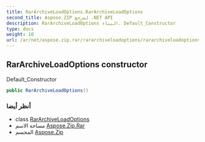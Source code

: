 ```yaml
---
title: RarArchiveLoadOptions.RarArchiveLoadOptions
second_title: Aspose.ZIP لمرجع .NET API
description: RarArchiveLoadOptions البناء. Default_Constructor
type: docs
weight: 10
url: /ar/net/aspose.zip.rar/rararchiveloadoptions/rararchiveloadoptions/
---
```

## RarArchiveLoadOptions constructor

Default_Constructor

```csharp
public RarArchiveLoadOptions()
```

### أنظر أيضا

* class [RarArchiveLoadOptions](../)
* مساحة الاسم [Aspose.Zip.Rar](../../rararchiveloadoptions/)
* المجسم [Aspose.Zip](../../../)


